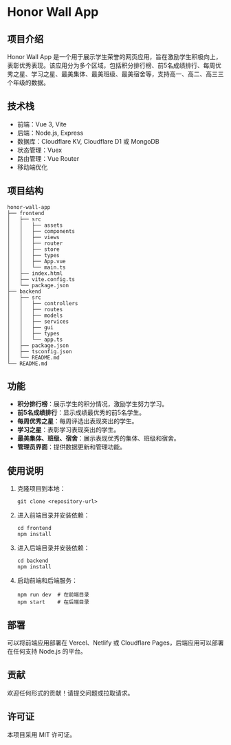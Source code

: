 # Honor Wall App

## 项目介绍
Honor Wall App 是一个用于展示学生荣誉的网页应用，旨在激励学生积极向上，表彰优秀表现。该应用分为多个区域，包括积分排行榜、前5名成绩排行、每周优秀之星、学习之星、最美集体、最美班级、最美宿舍等，支持高一、高二、高三三个年级的数据。

## 技术栈
- 前端：Vue 3, Vite
- 后端：Node.js, Express
- 数据库：Cloudflare KV, Cloudflare D1 或 MongoDB
- 状态管理：Vuex
- 路由管理：Vue Router
- 移动端优化

## 项目结构
```
honor-wall-app
├── frontend
│   ├── src
│   │   ├── assets
│   │   ├── components
│   │   ├── views
│   │   ├── router
│   │   ├── store
│   │   ├── types
│   │   ├── App.vue
│   │   └── main.ts
│   ├── index.html
│   ├── vite.config.ts
│   └── package.json
├── backend
│   ├── src
│   │   ├── controllers
│   │   ├── routes
│   │   ├── models
│   │   ├── services
│   │   ├── gui
│   │   ├── types
│   │   └── app.ts
│   ├── package.json
│   ├── tsconfig.json
│   └── README.md
└── README.md
```

## 功能
- **积分排行榜**：展示学生的积分情况，激励学生努力学习。
- **前5名成绩排行**：显示成绩最优秀的前5名学生。
- **每周优秀之星**：每周评选出表现突出的学生。
- **学习之星**：表彰学习表现突出的学生。
- **最美集体、班级、宿舍**：展示表现优秀的集体、班级和宿舍。
- **管理员界面**：提供数据更新和管理功能。

## 使用说明
1. 克隆项目到本地：
   ```
   git clone <repository-url>
   ```
2. 进入前端目录并安装依赖：
   ```
   cd frontend
   npm install
   ```
3. 进入后端目录并安装依赖：
   ```
   cd backend
   npm install
   ```
4. 启动前端和后端服务：
   ```
   npm run dev  # 在前端目录
   npm start    # 在后端目录
   ```

## 部署
可以将前端应用部署在 Vercel、Netlify 或 Cloudflare Pages，后端应用可以部署在任何支持 Node.js 的平台。

## 贡献
欢迎任何形式的贡献！请提交问题或拉取请求。

## 许可证
本项目采用 MIT 许可证。
